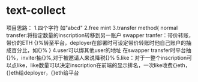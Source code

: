 # text-collect
项目思路：
1.四个字符 如"abcd"
2.free mint
3.transfer method{
normal transfer:将指定数量的inscription转移到另一账户
swapper tranfer：带价转账，带价的ETH {}%转至平台，deployer在部署时可设定带价转账时他自己账户的抽成百分比，如{}%
}
4.user可以绑其他user的地址 在swapper transfer时平台抽{}%，inviter抽{}%,对于被邀请人来说降税{}%
5.like：对于一整个inscription可以点like，like数量可以决定inscription在前端的显示排名，一次like收费{}eth，{}eth给deployer，{}eth给平台
